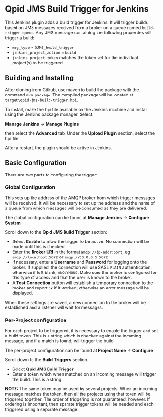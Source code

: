 # Qpid JMS Build Trigger for Jenkins
This Jenkins plugin adds a build trigger for Jenkins. It will trigger builds based on JMS messages received from a broker on a queue named `build-trigger-queue`. Any JMS message containing the following properties will trigger a build:

* `msg_type` = `QJMS_build_trigger`
* `jenkins_project_action` = `build`
* `jenkins_project_token` matches the token set for the individual project(s) to be triggered.

## Building and Installing
After cloning from Github, use maven to build the package with the command `mvn package`. The compiled package will be located at `target\qpid-jms-build-trigger.hpi`.

To install, make the hpi file available on the Jenkins machine and install using the Jenkins package manager. Select:

**Manage Jenkins** -> **Manage Plugins**

then select the **Advanced** tab. Under the **Upload Plugin** section, select the hpi file.

After a restart, the plugin should be active in Jenkins.

## Basic Configuration
There are two parts to configuring the trigger:

### Global Configuration
This sets up the address of the AMQP broker from which trigger messages will be received. It will be necessary to set up the address and the name of a queue from which messages will be consumed as they are delivered.

The global configuration can be found at **Manage Jenkins** -> **Configure System**

Scroll down to the **Qpid JMS Build Trigger** section:
* Select **Enable** to allow the trigger to be active. No connection will be made until this is checked.
* Enter the **Broker URI** in the format `amqp://ip-addr:port`, eg `amqp://localhost:5672` or `amqp://10.0.0.5:5672`
* If necessary, enter a **Username** and **Password** for logging onto the broker. If supplied, the connection will use SASL `PLAIN` authentication, otherwise if left blank, `ANONYMOUS`. Make sure the broker is configured for this type of access and that the user is known to the broker.
* A **Test Connection** button will establish a temporary connection to the broker and report `ok` if it worked, otherwise an error message will be displayed.

When these settings are saved, a new connection to the broker will be established and a listener will wait for messages.

### Per-Project configuration
For each project to be triggered, it is necessary to enable the trigger and set a build token. This is a string which is checked against the incoming message, and if a match is found, will trigger the build.

The per-project configuration can be found at **Project Name** -> **Configure**

Scroll down to the **Build Triggers** section.
* Select **Qpid JMS Build Trigger**
* Enter a token which when matched on an incoming message will trigger the build. This is a string.

**NOTE:** The same token may be used by several projects. When an incoming message matches the token, then all the projects using that token will be triggered together. The order of triggering is not guaranteed, however. If ordering is important, then sparate trigger tokens will be needed and each triggered using a separate message.

